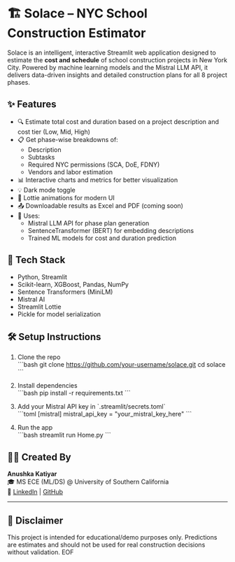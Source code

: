 
# 🏗️ Solace – NYC School Construction Estimator

Solace is an intelligent, interactive Streamlit web application designed to estimate the **cost and schedule** of school construction projects in New York City. Powered by machine learning models and the Mistral LLM API, it delivers data-driven insights and detailed construction plans for all 8 project phases.

## ✨ Features

- 🔍 Estimate total cost and duration based on a project description and cost tier (Low, Mid, High)
- 📋 Get phase-wise breakdowns of:
  - Description
  - Subtasks
  - Required NYC permissions (SCA, DoE, FDNY)
  - Vendors and labor estimation
- 📊 Interactive charts and metrics for better visualization
- 💡 Dark mode toggle
- 🎥 Lottie animations for modern UI
- 📤 Downloadable results as Excel and PDF (coming soon)
- 🧠 Uses:
  - Mistral LLM API for phase plan generation
  - SentenceTransformer (BERT) for embedding descriptions
  - Trained ML models for cost and duration prediction

## 🚀 Tech Stack

- Python, Streamlit
- Scikit-learn, XGBoost, Pandas, NumPy
- Sentence Transformers (MiniLM)
- Mistral AI
- Streamlit Lottie
- Pickle for model serialization

## 🛠️ Setup Instructions

1. Clone the repo  
\`\`\`bash
git clone https://github.com/your-username/solace.git
cd solace
\`\`\`

2. Install dependencies  
\`\`\`bash
pip install -r requirements.txt
\`\`\`

3. Add your Mistral API key in \`.streamlit/secrets.toml\`  
\`\`\`toml
[mistral]
mistral_api_key = "your_mistral_key_here"
\`\`\`

4. Run the app  
\`\`\`bash
streamlit run Home.py
\`\`\`

## 👩‍💻 Created By

**Anushka Katiyar**  
🎓 MS ECE (ML/DS) @ University of Southern California  
🔗 [LinkedIn](https://www.linkedin.com/in/anushka-katiyar12/) | [GitHub](https://github.com/AnushkaKatiyar)

---

## 📌 Disclaimer

This project is intended for educational/demo purposes only. Predictions are estimates and should not be used for real construction decisions without validation.
EOF

